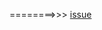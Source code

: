 
<!--
# 目录

## HTML & CSS 文章

1. [语义化](https://github.com/paddingme/Learning-HTML-CSS/issues/1)
2. [模式？标准！](https://github.com/paddingme/Learning-HTML-CSS/issues/2)
3. [学习 CSS 布局](https://github.com/paddingme/Learning-HTML-CSS/issues/3)
4. [HTML head 头标签](https://github.com/paddingme/Learning-HTML-CSS/issues/4)
5. [form 表单的正确使用](https://github.com/paddingme/Learning-HTML-CSS/issues/5)
6. [CSS 中的 `float` 标签](https://github.com/paddingme/Learning-HTML-CSS/issues/6)
7. [基本视觉格式化](https://github.com/paddingme/Learning-HTML-CSS/issues/7)
8. [浮动](https://github.com/paddingme/Learning-HTML-CSS/issues/8)
9. [使用 HTML、CSS 写好一个输入框](https://github.com/paddingme/Learning-HTML-CSS/issues/9)
10. [CSS 中的值和单位、字体以及文本属性](https://github.com/paddingme/Learning-HTML-CSS/issues/10)
11. [emmet 语法速查](https://github.com/paddingme/Learning-HTML-CSS/issues/17)
12. [CSS 换行的那些事儿](https://github.com/paddingme/Learning-HTML-CSS/issues/33)


---


## HTML & CSS 知识碎片

1. [`title` 属性 和 `alt` 属性](https://github.com/paddingme/Learning-HTML-CSS/issues/11)
2. [清除浮动和闭合浮动的区别](https://github.com/paddingme/Learning-HTML-CSS/issues/12)
3. [`label` 标签的应用](https://github.com/paddingme/Learning-HTML-CSS/issues/13)
4. [`button` 标签的正确使用](https://github.com/paddingme/Learning-HTML-CSS/issues/14)
5. [`html`、`body`宽度的问题](https://github.com/paddingme/Learning-HTML-CSS/issues/18)

-->


========>>>  [issue](https://github.com/paddingme/Learning-HTML-CSS/issues)








